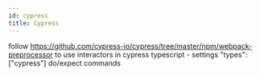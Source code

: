 ```yaml
---
id: cypress
title: Cypress
---
```


follow https://github.com/cypress-io/cypress/tree/master/npm/webpack-preprocessor to use interactors in cypress
typescript - settings "types": ["cypress"]
do/expect commands

<!-- 
- 1-2 sentence intro
- Code sample
- What someone will learn how to do
- Detailed explanation and examples
- Link to demo 
-->
